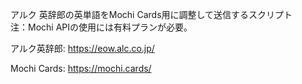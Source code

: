 アルク 英辞郎の英単語をMochi Cards用に調整して送信するスクリプト  
注：Mochi APIの使用には有料プランが必要。

アルク英辞郎:
https://eow.alc.co.jp/

Mochi Cards:
https://mochi.cards/

